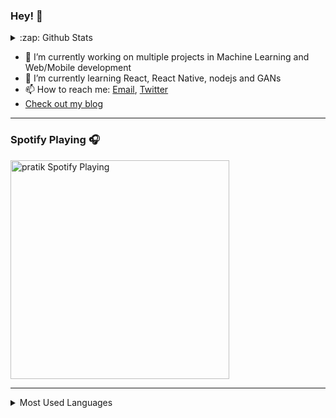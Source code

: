 ### Hey! 👋

<details>
    <summary>:zap: Github Stats</summary>
    <img alt="Github Stats" src="https://github-readme-stats.vercel.app/api?username=pratikluitel&hide=stars&count_private=true&theme=radical&&show_icons=true" />
</details>

- 🔭 I’m currently working on multiple projects in Machine Learning and Web/Mobile development
- 🌱 I’m currently learning React, React Native, nodejs and GANs
- 📫 How to reach me: <a href="mailto:pluitel11@gmail.com" target="_blank">Email</a>, <a href="https://www.twitter.com/@pratikHluitel" target="_blank">Twitter</a>
- <a href="https://pratikl.com.np" target="_blank">Check out my blog</a>


---

### Spotify Playing 🎧
[<img src="https://spotify-now-playing-amber.vercel.app/api/spotify-playing" alt="pratik Spotify Playing" width="350" />](https://open.spotify.com/user/haw9iq59z70dij3c7jfy0t1ys)

---

<details>
    <summary>Most Used Languages</summary>
    <img alt="Top Languages" src="https://github-readme-stats.vercel.app/api/top-langs/?username=pratikluitel&theme=radical&hide=jupyter+notebook,css" />
</details>



